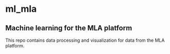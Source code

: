 # ml_mla
## Machine learning for the MLA platform

This repo contains data processing and visualization for data from the MLA platform.
